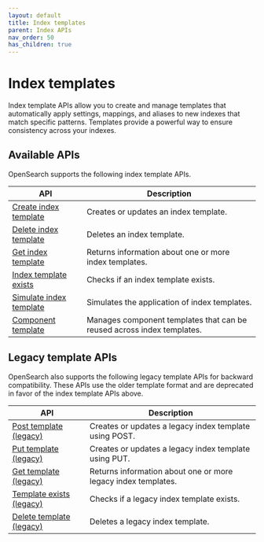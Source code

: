 ```yaml
---
layout: default
title: Index templates
parent: Index APIs
nav_order: 50
has_children: true
---
```


# Index templates

Index template APIs allow you to create and manage templates that automatically apply settings, mappings, and aliases to new indexes that match specific patterns. Templates provide a powerful way to ensure consistency across your indexes.

## Available APIs

OpenSearch supports the following index template APIs.

| API | Description |
|-----|-------------|
| [Create index template]({{site.url}}{{site.baseurl}}/api-reference/index-apis/create-index-template/) | Creates or updates an index template. |
| [Delete index template]({{site.url}}{{site.baseurl}}/api-reference/index-apis/delete-index-template/) | Deletes an index template. |
| [Get index template]({{site.url}}{{site.baseurl}}/api-reference/index-apis/get-index-template/) | Returns information about one or more index templates. |
| [Index template exists]({{site.url}}{{site.baseurl}}/api-reference/index-apis/index-template-exists/) | Checks if an index template exists. |
| [Simulate index template]({{site.url}}{{site.baseurl}}/api-reference/index-apis/simulate-index-template/) | Simulates the application of index templates. |
| [Component template]({{site.url}}{{site.baseurl}}/api-reference/index-apis/component-template/) | Manages component templates that can be reused across index templates. |

## Legacy template APIs

OpenSearch also supports the following legacy template APIs for backward compatibility. These APIs use the older template format and are deprecated in favor of the index template APIs above.

| API | Description |
|-----|-------------|
| [Post template (legacy)]({{site.url}}{{site.baseurl}}/api-reference/index-apis/post-template-legacy/) | Creates or updates a legacy index template using POST. |
| [Put template (legacy)]({{site.url}}{{site.baseurl}}/api-reference/index-apis/put-template-legacy/) | Creates or updates a legacy index template using PUT. |
| [Get template (legacy)]({{site.url}}{{site.baseurl}}/api-reference/index-apis/get-template-legacy/) | Returns information about one or more legacy index templates. |
| [Template exists (legacy)]({{site.url}}{{site.baseurl}}/api-reference/index-apis/template-exists-legacy/) | Checks if a legacy index template exists. |
| [Delete template (legacy)]({{site.url}}{{site.baseurl}}/api-reference/index-apis/delete-template-legacy/) | Deletes a legacy index template. |